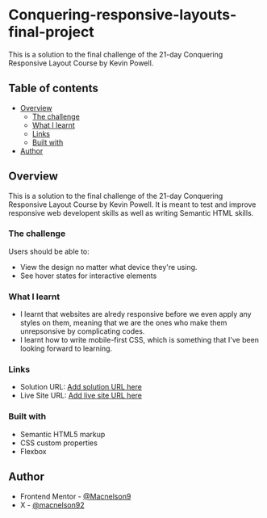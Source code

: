 # Conquering-responsive-layouts-final-project
This is a solution to the final challenge of the 21-day Conquering Responsive Layout Course by Kevin Powell.

## Table of contents

- [Overview](#overview)
  - [The challenge](#the-challenge)
  - [What I learnt](#what-i-learnt)
  - [Links](#links)
  - [Built with](#built-with)
- [Author](#author)

## Overview

This is a solution to the final challenge of the 21-day Conquering Responsive Layout Course by Kevin Powell. It is meant to test and improve responsive web developent skills as well as writing Semantic HTML skills.

### The challenge

Users should be able to:

- View the design no matter what device they're using.
- See hover states for interactive elements

### What I learnt

- I learnt that websites are alredy responsive before we even apply any styles on them, meaning that we are the ones who make them unrepsonsive by complicating codes.
- I learnt how to write mobile-first CSS, which is something that I've been looking forward to learning.

### Links

- Solution URL: [Add solution URL here](https://your-solution-url.com)
- Live Site URL: [Add live site URL here](https://your-live-site-url.com)

### Built with

- Semantic HTML5 markup
- CSS custom properties
- Flexbox

## Author

- Frontend Mentor - [@Macnelson9](https://www.frontendmentor.io/profile/Macnelson9)
- X - [@macnelson92](https://www.x.com/macnelson92)
